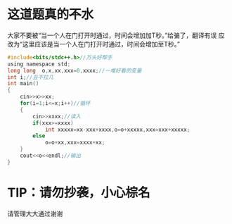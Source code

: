 # 这道题真的~~不~~水
大家不要被“当一个人在门打开时通过，时间会增加加T秒。”给骗了，翻译有误
应改为“这里应该是当一个人在门打开时通过，时间会增加至T秒。”

```c
#include<bits/stdc++.h>//万头好帮手
using namespace std;
long long  o,x,xx,xxx=0,xxxx;//一堆好看的变量
int i;//丑不拉几
int main()
{
	cin>>x>>xx;
	for(i=1;i<=x;i++)//循环
	{
		cin>>xxxx;//读入
		if(xxx>=xxxx)
			int xxxxx=xx-xxx+xxxx,o=o+xxxxx,xxx=xxx+xxxxx;
		else
			o=o+xx,xxx=xxxx+xx;
	}
	cout<<o<<endl;//输出
}
```
# TIP：请勿抄袭，小心棕名


请管理大大通过谢谢